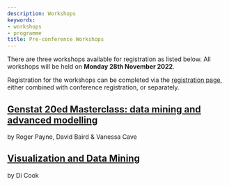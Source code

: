 ```yaml
---
description: Workshops
keywords:
- workshops
- programme
title: Pre-conference Workshops
---
```


There are three workshops available for registration as listed below. 
All workshops will be held on **Monday 28th November 2022**.

Registration for the workshops can be completed via the [registration page](/registration), either combined with conference registration, or separately.

## [Genstat 20ed Masterclass: data mining and advanced modelling](/news/workshop-genstat-20ed-masterclass-data-mining-and-advanced-modelling/)
by Roger Payne, David Baird & Vanessa Cave

## [Visualization and Data Mining](/news/workshop-visualization-and-data-mining/)
by Di Cook

<br><br>